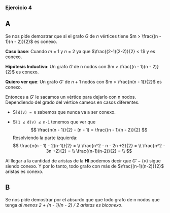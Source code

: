 ### Ejercicio 4

A
-
Se nos pide demostrar que si el grafo $G$ de $n$ vértices tiene $m > \frac{(n - 1)(n - 2)}{2}$ es conexo.

**Caso base**: Cuando $m$ = 1 y $n$ = 2 ya que $\frac{(2-1)(2-2)}{2} < 1$ y es conexo.

**Hipótesis Inductivo**: Un grafo $G$ de n nodos con $m > \frac{(n - 1)(n - 2)}{2}$ es conexo.

**Quiero ver que**: Un grafo $G'$ de $n+1$ nodos con $m > \frac{n(n - 1)}{2}$ es conexo.

Entonces a $G'$ le sacamos un vértice para dejarlo con n nodos. Dependiendo del grado del vértice cameos en casos diferentes.

- Si `d(v) = 0` sabemos que nunca va a ser conexo.

- Si `1 ≤ d(v) ≤ n-1` tenemos que ver que
$$
\frac{n(n - 1)}{2} - (n - 1) = \frac{(n - 1)(n - 2)}{2}
$$
Resolviendo la parte izquierda:
$$
\frac{n(n - 1) - 2(n-1)}{2} = \\
\frac{n^2 - n - 2n +2}{2} = \\
\frac{n^2 - 3n +2}{2} = \\
\frac{(n-1)(n-2)}{2} = \\
$$

Al llegar a la cantidad de aristas de la **HI** podemos decir que $G' - \{v\}$ sigue siendo conexo. Y por lo tanto, todo grafo con más de $\frac{(n-1)(n-2)}{2}$ aristas es conexo. 

B
-
Se nos pide demostrar por el absurdo que que todo grafo de n nodos que tenga _al menos 2 + (n - 1)(n - 2) / 2 aristas es biconexo_.